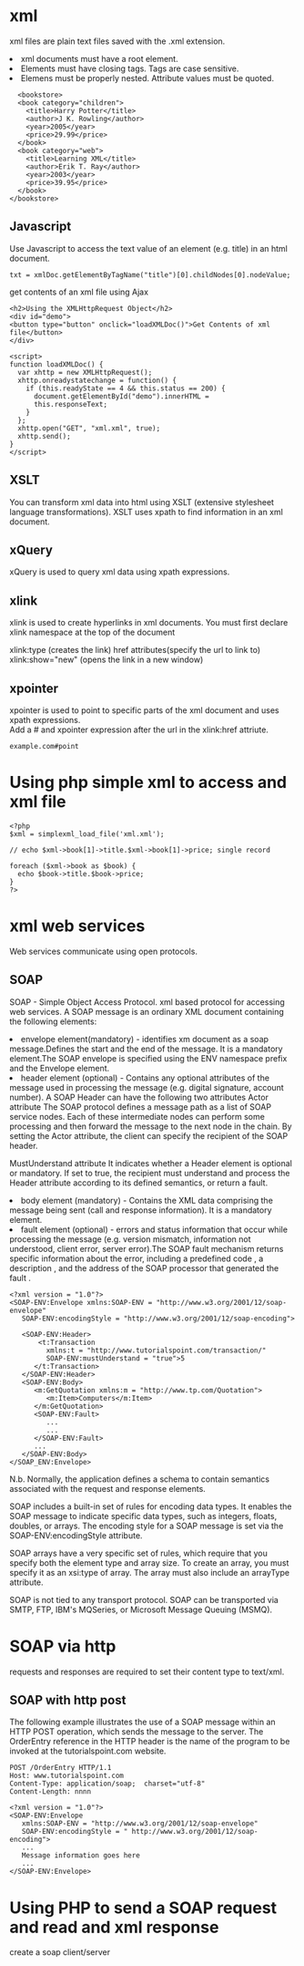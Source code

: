 xml
=====
xml files are plain text files saved with the .xml extension. 

<li>xml documents must have a root element.  </li>
<li>Elements must have closing tags. Tags are case sensitive.</li>
<li>Elemens must be properly nested.  Attribute values must be quoted.</li>

```
  <bookstore>
  <book category="children">
    <title>Harry Potter</title>
    <author>J K. Rowling</author>
    <year>2005</year>
    <price>29.99</price>
  </book>
  <book category="web">
    <title>Learning XML</title>
    <author>Erik T. Ray</author>
    <year>2003</year>
    <price>39.95</price>
  </book>
</bookstore>
```

Javascript
-------------
Use Javascript to access the text value of an element (e.g. title) in an html document.

```
txt = xmlDoc.getElementByTagName("title")[0].childNodes[0].nodeValue;
```
get contents of an xml file using Ajax 
```
<h2>Using the XMLHttpRequest Object</h2>
<div id="demo">
<button type="button" onclick="loadXMLDoc()">Get Contents of xml file</button>
</div>

<script>
function loadXMLDoc() {
  var xhttp = new XMLHttpRequest();
  xhttp.onreadystatechange = function() {
    if (this.readyState == 4 && this.status == 200) {
      document.getElementById("demo").innerHTML =
      this.responseText;
    }
  };
  xhttp.open("GET", "xml.xml", true);
  xhttp.send();
}
</script>
```

XSLT
----

You can transform xml data into html using XSLT (extensive stylesheet language transformations).
XSLT uses xpath to find information in an xml document.

xQuery
------
xQuery is used to query xml data using xpath expressions.

xlink
------
xlink is used to create hyperlinks in xml documents. 
You must first declare xlink namespace at the top of the document

xlink:type (creates the link)
href attributes(specify the url to link to)
xlink:show="new" (opens the link in a new window)

xpointer
--------

xpointer is used to point to specific parts of the xml document and uses xpath expressions.  
Add a # and xpointer expression after the url in the xlink:href attriute.

```
example.com#point
```
Using php simple xml to access and xml file
============================================
```
<?php
$xml = simplexml_load_file('xml.xml');

// echo $xml->book[1]->title.$xml->book[1]->price; single record

foreach ($xml->book as $book) {
  echo $book->title.$book->price;   
} 
?>
```


xml web services
================
Web services communicate using open protocols.

SOAP
-----
SOAP - Simple Object Access Protocol. xml based protocol for accessing web services.  A SOAP message is an ordinary XML document containing the following elements:

<li>envelope element(mandatory) - identifies xm document as a soap message.Defines the start and the end of the message. It is a mandatory element.The SOAP envelope is specified using the ENV namespace prefix and the Envelope element.</li>
<li>header element (optional) - Contains any optional attributes of the message used in processing the message (e.g. digital signature, account number). A SOAP Header can have the following two attributes Actor attribute
The SOAP protocol defines a message path as a list of SOAP service nodes. Each of these intermediate nodes can perform some processing and then forward the message to the next node in the chain. By setting the Actor attribute, the client can specify the recipient of the SOAP header.

MustUnderstand attribute
It indicates whether a Header element is optional or mandatory. If set to true, the recipient must understand and process the Header attribute according to its defined semantics, or return a fault.</li>
<li>body element (mandatory) -  Contains the XML data comprising the message being sent (call and response information). It is a mandatory element.</li>
<li>fault element (optional) - errors and status information that occur while processing the message (e.g. version mismatch, information not understood, client error, server error).The SOAP fault mechanism returns specific information about the error, including a predefined code <faultCode>, a description <faultString> <detail>, and the address of the SOAP processor that generated the fault <faultActor>.</li>

```
<?xml version = "1.0"?>
<SOAP-ENV:Envelope xmlns:SOAP-ENV = "http://www.w3.org/2001/12/soap-envelope" 
   SOAP-ENV:encodingStyle = "http://www.w3.org/2001/12/soap-encoding">

   <SOAP-ENV:Header>
       <t:Transaction 
         xmlns:t = "http://www.tutorialspoint.com/transaction/" 
         SOAP-ENV:mustUnderstand = "true">5
      </t:Transaction>
   </SOAP-ENV:Header>
   <SOAP-ENV:Body>
      <m:GetQuotation xmlns:m = "http://www.tp.com/Quotation">
         <m:Item>Computers</m:Item>
      </m:GetQuotation>
      <SOAP-ENV:Fault>
         ...
         ...
      </SOAP-ENV:Fault>
      ...
   </SOAP-ENV:Body>
</SOAP_ENV:Envelope>
```
N.b. Normally, the application defines a schema to contain semantics associated with the request and response elements.

SOAP includes a built-in set of rules for encoding data types. It enables the SOAP message to indicate specific data types, such as integers, floats, doubles, or arrays. The encoding style for a SOAP message is set via the SOAP-ENV:encodingStyle attribute.

SOAP arrays have a very specific set of rules, which require that you specify both the element type and array size. To create an array, you must specify it as an xsi:type of array. The array must also include an arrayType attribute.

SOAP is not tied to any transport protocol. SOAP can be transported via SMTP, FTP, IBM's MQSeries, or Microsoft Message Queuing (MSMQ).

SOAP via http
==============
requests and responses are required to set their content type to text/xml.



SOAP with http post
--------------------
The following example illustrates the use of a SOAP message within an HTTP POST operation, which sends the message to the server.
The OrderEntry reference in the HTTP header is the name of the program to be invoked at the tutorialspoint.com website.
```
POST /OrderEntry HTTP/1.1
Host: www.tutorialspoint.com
Content-Type: application/soap;  charset="utf-8"
Content-Length: nnnn

<?xml version = "1.0"?>
<SOAP-ENV:Envelope 
   xmlns:SOAP-ENV = "http://www.w3.org/2001/12/soap-envelope" 
   SOAP-ENV:encodingStyle = " http://www.w3.org/2001/12/soap-encoding">
   ...
   Message information goes here
   ...
</SOAP-ENV:Envelope>
```
Using PHP to send a SOAP request and read and xml response
===========================================================

create a soap client/server
